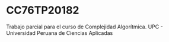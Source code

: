 # CC76TP20182
Trabajo parcial para el curso de Complejidad Algorítmica. UPC - Universidad Peruana de Ciencias Aplicadas
